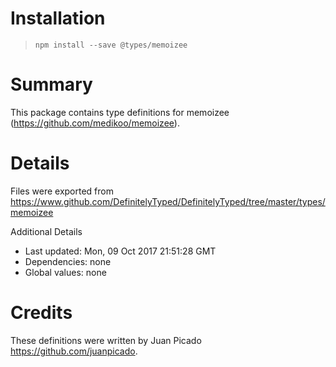 # Installation
> `npm install --save @types/memoizee`

# Summary
This package contains type definitions for memoizee (https://github.com/medikoo/memoizee).

# Details
Files were exported from https://www.github.com/DefinitelyTyped/DefinitelyTyped/tree/master/types/memoizee

Additional Details
 * Last updated: Mon, 09 Oct 2017 21:51:28 GMT
 * Dependencies: none
 * Global values: none

# Credits
These definitions were written by Juan Picado <https://github.com/juanpicado>.
